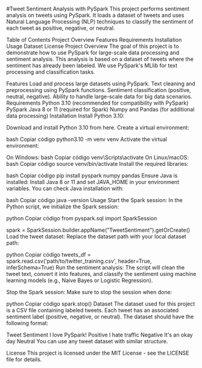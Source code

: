 #Tweet Sentiment Analysis with PySpark
This project performs sentiment analysis on tweets using PySpark. It loads a dataset of tweets and uses Natural Language Processing (NLP) techniques to classify the sentiment of each tweet as positive, negative, or neutral.

Table of Contents
Project Overview
Features
Requirements
Installation
Usage
Dataset
License
Project Overview
The goal of this project is to demonstrate how to use PySpark for large-scale data processing and sentiment analysis. This analysis is based on a dataset of tweets where the sentiment has already been labeled. We use PySpark's MLlib for text processing and classification tasks.

Features
Load and process large datasets using PySpark.
Text cleaning and preprocessing using PySpark functions.
Sentiment classification (positive, neutral, negative).
Ability to handle large-scale data for big data scenarios.
Requirements
Python 3.10 (recommended for compatibility with PySpark)
PySpark
Java 8 or 11 (required for Spark)
Numpy and Pandas (for additional data processing)
Installation
Install Python 3.10:

Download and install Python 3.10 from here.
Create a virtual environment:

bash
Copiar código
python3.10 -m venv venv
Activate the virtual environment:

On Windows:
bash
Copiar código
venv\Scripts\activate
On Linux/macOS:
bash
Copiar código
source venv/bin/activate
Install the required libraries:

bash
Copiar código
pip install pyspark numpy pandas
Ensure Java is installed: Install Java 8 or 11 and set JAVA_HOME in your environment variables. You can check Java installation with:

bash
Copiar código
java -version
Usage
Start the Spark session: In the Python script, we initialize the Spark session:

python
Copiar código
from pyspark.sql import SparkSession

spark = SparkSession.builder.appName("TweetSentiment").getOrCreate()
Load the tweet dataset: Replace the dataset path with your local dataset path:

python
Copiar código
tweets_df = spark.read.csv('path/to/twitter_training.csv', header=True, inferSchema=True)
Run the sentiment analysis: The script will clean the tweet text, convert it into features, and classify the sentiment using machine learning models (e.g., Naive Bayes or Logistic Regression).

Stop the Spark session: Make sure to stop the session when done:

python
Copiar código
spark.stop()
Dataset
The dataset used for this project is a CSV file containing labeled tweets. Each tweet has an associated sentiment label (positive, negative, or neutral). The dataset should have the following format:

Tweet	Sentiment
I love PySpark!	Positive
I hate traffic	Negative
It's an okay day	Neutral
You can use any tweet dataset with similar structure.

License
This project is licensed under the MIT License - see the LICENSE file for details.
